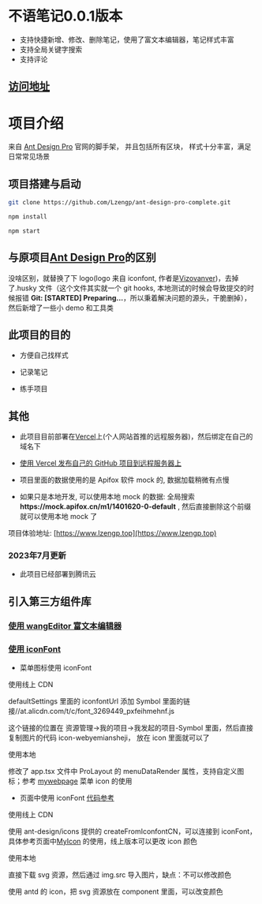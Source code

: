 # 不语笔记0.0.1版本

- 支持快捷新增、修改、删除笔记，使用了富文本编辑器，笔记样式丰富
- 支持全局关键字搜索
- 支持评论
  
##  [访问地址](https://lzengp/top)

# 项目介绍

来自 [Ant Design Pro](https://pro.ant.design) 官网的脚手架， 并且包括所有区块， 样式十分丰富，满足日常常见场景

## 项目搭建与启动

```bash
git clone https://github.com/Lzengp/ant-design-pro-complete.git

npm install

npm start
```

## 与原项目[Ant Design Pro](https://github.com/ant-design/ant-design-pro)的区别

没啥区别，就替换了下 logo(logo 来自 iconfont, 作者是[Vizovanver](https://www.iconfont.cn/user/detail?spm=a313x.7781069.0.d214f71f6&uid=969416&nid=7Y5iPgJrZJmk))，去掉了.husky 文件（这个文件其实就一个 git hooks, 本地测试的时候会导致提交的时候报错 **Git: [STARTED] Preparing...**，所以秉着解决问题的源头，干脆删掉），然后新增了一些小 demo 和工具类

## 此项目的目的

- 方便自己找样式

- 记录笔记

- 练手项目

## 其他

- 此项目目前部署在[Vercel](https://vercel.com/)上(个人网站首推的远程服务器)，然后绑定在自己的域名下

- [使用 Vercel 发布自己的 GitHub 项目到远程服务器上](https://zhuanlan.zhihu.com/p/549887095)

- 项目里面的数据使用的是 Apifox 软件 mock 的, 数据加载稍微有点慢

- 如果只是本地开发, 可以使用本地 mock 的数据: 全局搜索 **https://<span></span>mock.apifox.cn/m1/1401620-0-default** , 然后直接删除这个前缀就可以使用本地 mock 了

项目体验地址: [https://www.lzengp.top](https://www.lzengp.top)

### 2023年7月更新

- 此项目已经部署到腾讯云

## 引入第三方组件库

### [使用 wangEditor 富文本编辑器](https://www.wangeditor.com/v5/for-frame.html#react)

### [使用 iconFont](https://www.iconfont.cn/)

- 菜单图标使用 iconFont

使用线上 CDN

defaultSettings 里面的 iconfontUrl 添加 Symbol 里面的链接//at.alicdn.com/t/c/font_3269449_pxfeihmehnf.js

这个链接的位置在 资源管理->我的项目->我发起的项目-Symbol 里面，然后直接复制图片的代码 icon-webyemiansheji， 放在 icon 里面就可以了

使用本地

修改了 app.tsx 文件中 ProLayout 的 menuDataRender 属性，支持自定义图标；参考 [mywebpage](./src/components/MenuIcon/index.tsx) 菜单 icon 的使用

- 页面中使用 iconFont [代码参考](./src/pages/mypages/myModularization/index.tsx)

使用线上 CDN

使用 ant-design/icons 提供的 createFromIconfontCN，可以连接到 iconFont，具体参考页面中[MyIcon](./src/components/MyIcon/index.tsx) 的使用，线上版本可以更改 icon 颜色

使用本地

直接下载 svg 资源，然后通过 img.src 导入图片，缺点：不可以修改颜色

使用 antd 的 icon，把 svg 资源放在 component 里面，可以改变颜色
